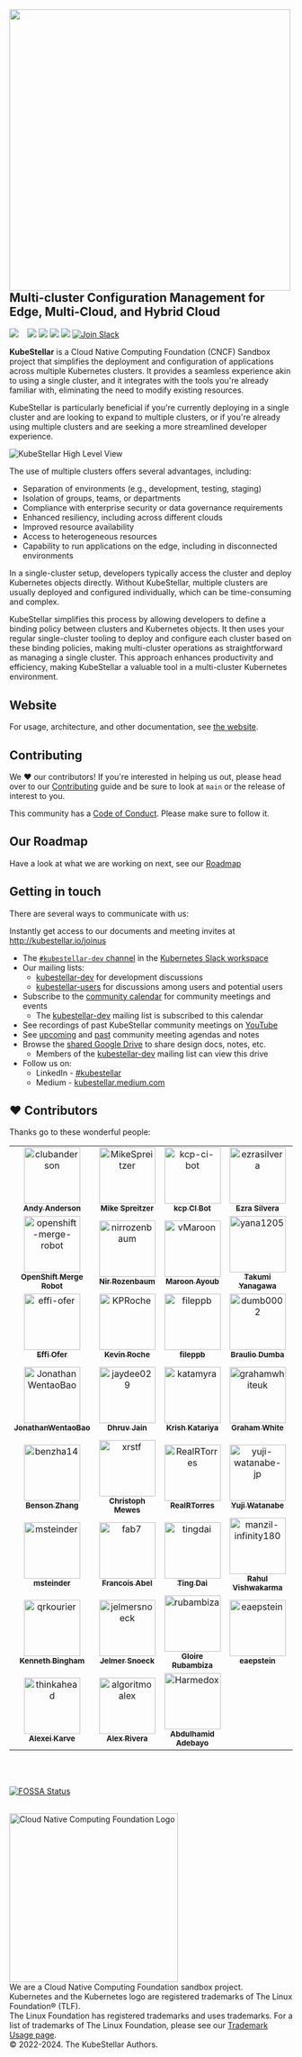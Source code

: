 <!--readme-for-root-start-->

<img alt="" width="500px" align="left" src="KubeStellar-with-Logo.png" />

<br/>
<br/>
<br/>
<br/>

## Multi-cluster Configuration Management for Edge, Multi-Cloud, and Hybrid Cloud

[![](https://img.shields.io/badge/first--timers--only-friendly-blue.svg?style=flat-square)](https://www.firsttimersonly.com/)&nbsp;&nbsp;&nbsp;
[![](https://github.com/kubestellar/kubestellar/actions/workflows/broken-links-crawler.yml/badge.svg)](https://github.com/kubestellar/kubestellar/actions/workflows/broken-links-crawler.yml)
[![](https://www.bestpractices.dev/projects/8266/badge)](https://www.bestpractices.dev/projects/8266)
[![](https://api.scorecard.dev/projects/github.com/kubestellar/kubestellar/badge)](https://scorecard.dev/viewer/?uri=github.com/kubestellar/kubestellar)
[![](https://img.shields.io/endpoint?url=https://artifacthub.io/badge/repository/kubestellar)](https://artifacthub.io/packages/search?repo=kubestellar)
<a href="https://kubernetes.slack.com/archives/C058SUSL5AA"> 
    <img alt="Join Slack" src="https://img.shields.io/badge/KubeStellar-Join%20Slack-blue?logo=slack">
  </a>

**KubeStellar** is a Cloud Native Computing Foundation (CNCF) Sandbox project that simplifies the deployment and configuration of applications across multiple Kubernetes clusters. It provides a seamless experience akin to using a single cluster, and it integrates with the tools you're already familiar with, eliminating the need to modify existing resources.

KubeStellar is particularly beneficial if you're currently deploying in a single cluster and are looking to expand to multiple clusters, or if you're already using multiple clusters and are seeking a more streamlined developer experience.


![KubeStellar High Level View](docs/content/images/kubestellar-high-level.png)


The use of multiple clusters offers several advantages, including:

- Separation of environments (e.g., development, testing, staging)
- Isolation of groups, teams, or departments
- Compliance with enterprise security or data governance requirements
- Enhanced resiliency, including across different clouds
- Improved resource availability
- Access to heterogeneous resources
- Capability to run applications on the edge, including in disconnected environments

In a single-cluster setup, developers typically access the cluster and deploy Kubernetes objects directly. Without KubeStellar, multiple clusters are usually deployed and configured individually, which can be time-consuming and complex.

KubeStellar simplifies this process by allowing developers to define a binding policy between clusters and Kubernetes objects. It then uses your regular single-cluster tooling to deploy and configure each cluster based on these binding policies, making multi-cluster operations as straightforward as managing a single cluster. This approach enhances productivity and efficiency, making KubeStellar a valuable tool in a multi-cluster Kubernetes environment.

## Website

For usage, architecture, and other documentation, see [the website](https://kubestellar.io).

## Contributing

We ❤️ our contributors! If you're interested in helping us out, please head over to our [Contributing](https://docs.kubestellar.io/stable/Contribution%20guidelines/CONTRIBUTING/) guide and be sure to look at `main` or the release of interest to you.

This community has a [Code of Conduct](./CODE_OF_CONDUCT.md). Please make sure to follow it.

## Our Roadmap
Have a look at what we are working on next, see our [Roadmap](docs/content/direct/roadmap.md) 

## Getting in touch

There are several ways to communicate with us:

Instantly get access to our documents and meeting invites at http://kubestellar.io/joinus

- The [`#kubestellar-dev` channel](https://kubernetes.slack.com/archives/C058SUSL5AA) in the [Kubernetes Slack workspace](https://slack.k8s.io)
- Our mailing lists:
    - [kubestellar-dev](https://groups.google.com/g/kubestellar-dev) for development discussions
    - [kubestellar-users](https://groups.google.com/g/kubestellar-users) for discussions among users and potential users
- Subscribe to the [community calendar](https://calendar.google.com/calendar/event?action=TEMPLATE&tmeid=MWM4a2loZDZrOWwzZWQzZ29xanZwa3NuMWdfMjAyMzA1MThUMTQwMDAwWiBiM2Q2NWM5MmJlZDdhOTg4NGVmN2ZlOWUzZjZjOGZlZDE2ZjZmYjJmODExZjU3NTBmNTQ3NTY3YTVkZDU4ZmVkQGc&tmsrc=b3d65c92bed7a9884ef7fe9e3f6c8fed16f6fb2f811f5750f547567a5dd58fed%40group.calendar.google.com&scp=ALL) for community meetings and events
    - The [kubestellar-dev](https://groups.google.com/g/kubestellar-dev) mailing list is subscribed to this calendar
- See recordings of past KubeStellar community meetings on [YouTube](https://www.youtube.com/@kubestellar)
- See [upcoming](https://github.com/kubestellar/kubestellar/issues?q=is%3Aissue+is%3Aopen+label%3Acommunity-meeting) and [past](https://github.com/kubestellar/kubestellar/issues?q=is%3Aissue+is%3Aclosed+label%3Acommunity-meeting) community meeting agendas and notes
- Browse the [shared Google Drive](https://drive.google.com/drive/folders/1p68MwkX0sYdTvtup0DcnAEsnXElobFLS?usp=sharing) to share design docs, notes, etc.
    - Members of the [kubestellar-dev](https://groups.google.com/g/kubestellar-dev) mailing list can view this drive
- Follow us on:
   - LinkedIn - [#kubestellar](https://www.linkedin.com/feed/hashtag/?keywords=kubestellar)
   - Medium - [kubestellar.medium.com](https://medium.com/@kubestellar/list/predefined:e785a0675051:READING_LIST)


## ❤️ Contributors

Thanks go to these wonderful people:

<!-- prettier-ignore-start -->
<!-- markdownlint-disable -->

<!-- readme: collaborators,contributors -start -->
<table>
	<tbody>
		<tr>
            <td align="center">
                <a href="https://github.com/clubanderson">
                    <img src="https://avatars.githubusercontent.com/u/407614?v=4" width="100;" alt="clubanderson"/>
                    <br />
                    <sub><b>Andy Anderson</b></sub>
                </a>
            </td>
            <td align="center">
                <a href="https://github.com/MikeSpreitzer">
                    <img src="https://avatars.githubusercontent.com/u/14296719?v=4" width="100;" alt="MikeSpreitzer"/>
                    <br />
                    <sub><b>Mike Spreitzer</b></sub>
                </a>
            </td>
            <td align="center">
                <a href="https://github.com/kcp-ci-bot">
                    <img src="https://avatars.githubusercontent.com/u/134318005?v=4" width="100;" alt="kcp-ci-bot"/>
                    <br />
                    <sub><b>kcp CI Bot</b></sub>
                </a>
            </td>
            <td align="center">
                <a href="https://github.com/ezrasilvera">
                    <img src="https://avatars.githubusercontent.com/u/13567561?v=4" width="100;" alt="ezrasilvera"/>
                    <br />
                    <sub><b>Ezra Silvera</b></sub>
                </a>
            </td>
            <td align="center">
                <a href="https://github.com/waltforme">
                    <img src="https://avatars.githubusercontent.com/u/8633434?v=4" width="100;" alt="waltforme"/>
                    <br />
                    <sub><b>Jun Duan</b></sub>
                </a>
            </td>
            <td align="center">
                <a href="https://github.com/francostellari">
                    <img src="https://avatars.githubusercontent.com/u/50019234?v=4" width="100;" alt="francostellari"/>
                    <br />
                    <sub><b>Franco Stellari</b></sub>
                </a>
            </td>
		</tr>
		<tr>
            <td align="center">
                <a href="https://github.com/openshift-merge-robot">
                    <img src="https://avatars.githubusercontent.com/u/30189218?v=4" width="100;" alt="openshift-merge-robot"/>
                    <br />
                    <sub><b>OpenShift Merge Robot</b></sub>
                </a>
            </td>
            <td align="center">
                <a href="https://github.com/nirrozenbaum">
                    <img src="https://avatars.githubusercontent.com/u/19717747?v=4" width="100;" alt="nirrozenbaum"/>
                    <br />
                    <sub><b>Nir Rozenbaum</b></sub>
                </a>
            </td>
            <td align="center">
                <a href="https://github.com/vMaroon">
                    <img src="https://avatars.githubusercontent.com/u/73340153?v=4" width="100;" alt="vMaroon"/>
                    <br />
                    <sub><b>Maroon Ayoub</b></sub>
                </a>
            </td>
            <td align="center">
                <a href="https://github.com/yana1205">
                    <img src="https://avatars.githubusercontent.com/u/113283236?v=4" width="100;" alt="yana1205"/>
                    <br />
                    <sub><b>Takumi Yanagawa</b></sub>
                </a>
            </td>
            <td align="center">
                <a href="https://github.com/andreyod">
                    <img src="https://avatars.githubusercontent.com/u/16204273?v=4" width="100;" alt="andreyod"/>
                    <br />
                    <sub><b>Andrey Odarenko</b></sub>
                </a>
            </td>
            <td align="center">
                <a href="https://github.com/pdettori">
                    <img src="https://avatars.githubusercontent.com/u/6678093?v=4" width="100;" alt="pdettori"/>
                    <br />
                    <sub><b>Paolo Dettori</b></sub>
                </a>
            </td>
		</tr>
		<tr>
            <td align="center">
                <a href="https://github.com/effi-ofer">
                    <img src="https://avatars.githubusercontent.com/u/18140413?v=4" width="100;" alt="effi-ofer"/>
                    <br />
                    <sub><b>Effi Ofer</b></sub>
                </a>
            </td>
            <td align="center">
                <a href="https://github.com/KPRoche">
                    <img src="https://avatars.githubusercontent.com/u/25445603?v=4" width="100;" alt="KPRoche"/>
                    <br />
                    <sub><b>Kevin Roche</b></sub>
                </a>
            </td>
            <td align="center">
                <a href="https://github.com/fileppb">
                    <img src="https://avatars.githubusercontent.com/u/124100147?v=4" width="100;" alt="fileppb"/>
                    <br />
                    <sub><b>fileppb</b></sub>
                </a>
            </td>
            <td align="center">
                <a href="https://github.com/dumb0002">
                    <img src="https://avatars.githubusercontent.com/u/25727844?v=4" width="100;" alt="dumb0002"/>
                    <br />
                    <sub><b>Braulio Dumba</b></sub>
                </a>
            </td>
            <td align="center">
                <a href="https://github.com/namasl">
                    <img src="https://avatars.githubusercontent.com/u/144150872?v=4" width="100;" alt="namasl"/>
                    <br />
                    <sub><b>Nick Masluk</b></sub>
                </a>
            </td>
            <td align="center">
                <a href="https://github.com/amanroa">
                    <img src="https://avatars.githubusercontent.com/u/26678552?v=4" width="100;" alt="amanroa"/>
                    <br />
                    <sub><b>Aashni Manroa</b></sub>
                </a>
            </td>
		</tr>
		<tr>
            <td align="center">
                <a href="https://github.com/JonathanWentaoBao">
                    <img src="https://avatars.githubusercontent.com/u/171893847?v=4" width="100;" alt="JonathanWentaoBao"/>
                    <br />
                    <sub><b>JonathanWentaoBao</b></sub>
                </a>
            </td>
            <td align="center">
                <a href="https://github.com/jaydee029">
                    <img src="https://avatars.githubusercontent.com/u/92215138?v=4" width="100;" alt="jaydee029"/>
                    <br />
                    <sub><b>Dhruv Jain</b></sub>
                </a>
            </td>
            <td align="center">
                <a href="https://github.com/katamyra">
                    <img src="https://avatars.githubusercontent.com/u/45225228?v=4" width="100;" alt="katamyra"/>
                    <br />
                    <sub><b>Krish Katariya</b></sub>
                </a>
            </td>
            <td align="center">
                <a href="https://github.com/grahamwhiteuk">
                    <img src="https://avatars.githubusercontent.com/u/1632332?v=4" width="100;" alt="grahamwhiteuk"/>
                    <br />
                    <sub><b>Graham White</b></sub>
                </a>
            </td>
            <td align="center">
                <a href="https://github.com/aishwarya-mathew">
                    <img src="https://avatars.githubusercontent.com/u/46677213?v=4" width="100;" alt="aishwarya-mathew"/>
                    <br />
                    <sub><b>Aishwarya </b></sub>
                </a>
            </td>
            <td align="center">
                <a href="https://github.com/aslom">
                    <img src="https://avatars.githubusercontent.com/u/1648338?v=4" width="100;" alt="aslom"/>
                    <br />
                    <sub><b>Aleksander Slominski</b></sub>
                </a>
            </td>
		</tr>
		<tr>
            <td align="center">
                <a href="https://github.com/benzha14">
                    <img src="https://avatars.githubusercontent.com/u/93015397?v=4" width="100;" alt="benzha14"/>
                    <br />
                    <sub><b>Benson Zhang</b></sub>
                </a>
            </td>
            <td align="center">
                <a href="https://github.com/xrstf">
                    <img src="https://avatars.githubusercontent.com/u/127499?v=4" width="100;" alt="xrstf"/>
                    <br />
                    <sub><b>Christoph Mewes</b></sub>
                </a>
            </td>
            <td align="center">
                <a href="https://github.com/RealRTorres">
                    <img src="https://avatars.githubusercontent.com/u/72537940?v=4" width="100;" alt="RealRTorres"/>
                    <br />
                    <sub><b>RealRTorres</b></sub>
                </a>
            </td>
            <td align="center">
                <a href="https://github.com/yuji-watanabe-jp">
                    <img src="https://avatars.githubusercontent.com/u/26372857?v=4" width="100;" alt="yuji-watanabe-jp"/>
                    <br />
                    <sub><b>Yuji Watanabe</b></sub>
                </a>
            </td>
            <td align="center">
                <a href="https://github.com/pratik-mahalle">
                    <img src="https://avatars.githubusercontent.com/u/124587957?v=4" width="100;" alt="pratik-mahalle"/>
                    <br />
                    <sub><b>Pratik Mahalle</b></sub>
                </a>
            </td>
            <td align="center">
                <a href="https://github.com/rchen-devv">
                    <img src="https://avatars.githubusercontent.com/u/169481903?v=4" width="100;" alt="rchen-devv"/>
                    <br />
                    <sub><b>rchen-devv</b></sub>
                </a>
            </td>
		</tr>
		<tr>
            <td align="center">
                <a href="https://github.com/msteinder">
                    <img src="https://avatars.githubusercontent.com/u/9352004?v=4" width="100;" alt="msteinder"/>
                    <br />
                    <sub><b>msteinder</b></sub>
                </a>
            </td>
            <td align="center">
                <a href="https://github.com/fab7">
                    <img src="https://avatars.githubusercontent.com/u/15231306?v=4" width="100;" alt="fab7"/>
                    <br />
                    <sub><b>Francois Abel</b></sub>
                </a>
            </td>
            <td align="center">
                <a href="https://github.com/tingdai">
                    <img src="https://avatars.githubusercontent.com/u/9260276?v=4" width="100;" alt="tingdai"/>
                    <br />
                    <sub><b>Ting Dai</b></sub>
                </a>
            </td>
            <td align="center">
                <a href="https://github.com/manzil-infinity180">
                    <img src="https://avatars.githubusercontent.com/u/119070053?v=4" width="100;" alt="manzil-infinity180"/>
                    <br />
                    <sub><b>Rahul Vishwakarma</b></sub>
                </a>
            </td>
            <td align="center">
                <a href="https://github.com/jewzaam">
                    <img src="https://avatars.githubusercontent.com/u/480388?v=4" width="100;" alt="jewzaam"/>
                    <br />
                    <sub><b>Naveen Malik</b></sub>
                </a>
            </td>
            <td align="center">
                <a href="https://github.com/mra-ruiz">
                    <img src="https://avatars.githubusercontent.com/u/16118462?v=4" width="100;" alt="mra-ruiz"/>
                    <br />
                    <sub><b>Maria Camila Ruiz Cardenas </b></sub>
                </a>
            </td>
		</tr>
		<tr>
            <td align="center">
                <a href="https://github.com/qrkourier">
                    <img src="https://avatars.githubusercontent.com/u/1434400?v=4" width="100;" alt="qrkourier"/>
                    <br />
                    <sub><b>Kenneth Bingham</b></sub>
                </a>
            </td>
            <td align="center">
                <a href="https://github.com/jelmersnoeck">
                    <img src="https://avatars.githubusercontent.com/u/815655?v=4" width="100;" alt="jelmersnoeck"/>
                    <br />
                    <sub><b>Jelmer Snoeck</b></sub>
                </a>
            </td>
            <td align="center">
                <a href="https://github.com/rubambiza">
                    <img src="https://avatars.githubusercontent.com/u/11816517?v=4" width="100;" alt="rubambiza"/>
                    <br />
                    <sub><b>Gloire Rubambiza </b></sub>
                </a>
            </td>
            <td align="center">
                <a href="https://github.com/eaepstein">
                    <img src="https://avatars.githubusercontent.com/u/56738503?v=4" width="100;" alt="eaepstein"/>
                    <br />
                    <sub><b>eaepstein</b></sub>
                </a>
            </td>
            <td align="center">
                <a href="https://github.com/cmadam">
                    <img src="https://avatars.githubusercontent.com/u/19595758?v=4" width="100;" alt="cmadam"/>
                    <br />
                    <sub><b>Constantin M. Adam</b></sub>
                </a>
            </td>
            <td align="center">
                <a href="https://github.com/ncdc">
                    <img src="https://avatars.githubusercontent.com/u/354?v=4" width="100;" alt="ncdc"/>
                    <br />
                    <sub><b>Andy Goldstein</b></sub>
                </a>
            </td>
		</tr>
		<tr>
            <td align="center">
                <a href="https://github.com/thinkahead">
                    <img src="https://avatars.githubusercontent.com/u/7507482?v=4" width="100;" alt="thinkahead"/>
                    <br />
                    <sub><b>Alexei Karve</b></sub>
                </a>
            </td>
            <td align="center">
                <a href="https://github.com/algoritmoalex">
                    <img src="https://avatars.githubusercontent.com/u/9136079?v=4" width="100;" alt="algoritmoalex"/>
                    <br />
                    <sub><b>Alex Rivera</b></sub>
                </a>
            </td>
            <td align="center">
                <a href="https://github.com/Harmedox">
                    <img src="https://avatars.githubusercontent.com/u/23058620?v=4" width="100;" alt="Harmedox"/>
                    <br />
                    <sub><b>Abdulhamid Adebayo</b></sub>
                </a>
            </td>
		</tr>
	<tbody>
</table>
<!-- readme: collaborators,contributors -end -->

<!-- markdownlint-restore -->
<!-- prettier-ignore-end -->

<br>
<br>

[![FOSSA Status](https://app.fossa.com/api/projects/git%2Bgithub.com%2Fkubestellar%2Fkubestellar.svg?type=large&issueType=license)](https://app.fossa.com/projects/git%2Bgithub.com%2Fkubestellar%2Fkubestellar?ref=badge_large&issueType=license)
<br>
<br>

<td>
    <a href="https://landscape.cncf.io">
        <img src="/docs/overrides/images/cncf-color.png" width="300px;" alt="Cloud Native Computing Foundation Logo"/>
    </a>
</td>
<br>We are a Cloud Native Computing Foundation sandbox project.
<br>Kubernetes and the Kubernetes logo are registered trademarks of The Linux Foundation® (TLF).
<br>The Linux Foundation has registered trademarks and uses trademarks. For a list of trademarks of The Linux Foundation, please see our <a href="https://www.linuxfoundation.org/legal/trademark-usage">Trademark Usage page</a>.
<br>© 2022-2024. The KubeStellar Authors.
<!--readme-for-root-end-->
